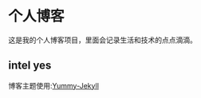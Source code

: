 # 个人博客

这是我的个人博客项目，里面会记录生活和技术的点点滴滴。


## intel  yes


博客主题使用:[Yummy-Jekyll](https://github.com/DONGChuan/Yummy-Jekyll)


